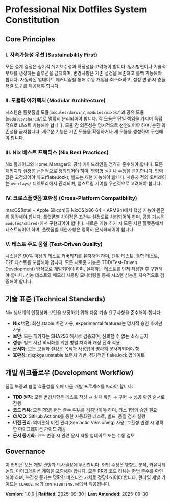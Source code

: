<!--
Sync Impact Report:
Version change: N/A → 1.0.0 (Initial constitution creation)
Added sections: All core principles and governance
Templates requiring updates:
✅ Updated: plan-template.md (constitution check references updated)
✅ Updated: spec-template.md (compatibility maintained)
✅ Updated: tasks-template.md (TDD alignment maintained)
Follow-up TODOs: None
-->

# Professional Nix Dotfiles System Constitution

## Core Principles

### I. 지속가능성 우선 (Sustainability First)

모든 설계 결정은 장기적 유지보수성과 확장성을 고려해야 합니다. 임시방편이나 기술적 부채를 생성하는 솔루션을 금지하며, 변경사항은 기존 설정을 보존하고 롤백 가능해야 합니다. 자동화된 업데이트 메커니즘을 통해 수동 개입을 최소화하고, 설정 변경 시 충돌 해결 도구를 제공해야 합니다.

### II. 모듈화 아키텍처 (Modular Architecture)

시스템은 플랫폼별 모듈(`modules/darwin/`, `modules/nixos/`)과 공유 모듈(`modules/shared/`)로 명확히 분리되어야 합니다. 각 모듈은 단일 책임을 가지며 독립적으로 테스트 가능해야 합니다. 모듈 간 의존성은 명시적으로 선언되어야 하며, 순환 의존성을 금지합니다. 새로운 기능은 기존 모듈을 확장하거나 새 모듈을 생성하여 구현해야 합니다.

### III. Nix 베스트 프랙티스 (Nix Best Practices)

Nix 플레이크와 Home Manager의 공식 가이드라인을 엄격히 준수해야 합니다. 모든 패키지와 설정은 선언적으로 정의되어야 하며, 명령형 설치나 수정을 금지합니다. 입력값은 고정되어야 하고(flake.lock), 빌드는 재현 가능해야 합니다. 사용자 정의 오버레이는 `overlays/` 디렉토리에서 관리되며, 업스트림 기여를 우선적으로 고려해야 합니다.

### IV. 크로스플랫폼 호환성 (Cross-Platform Compatibility)

macOS(Intel + Apple Silicon)와 NixOS(x86_64 + ARM64)에서 핵심 기능이 완전히 동작해야 합니다. 플랫폼별 차이점은 조건부 설정으로 처리되어야 하며, 공통 기능은 `modules/shared/`에서 구현되어야 합니다. 새로운 기능 추가 시 모든 지원 플랫폼에서 테스트되어야 하며, 플랫폼별 제한사항은 명확히 문서화되어야 합니다.

### V. 테스트 주도 품질 (Test-Driven Quality)

시스템은 90% 이상의 테스트 커버리지를 유지해야 하며, 단위 테스트, 통합 테스트, E2E 테스트를 포함해야 합니다. 모든 새로운 기능은 TDD(Test-Driven Development) 방식으로 개발되어야 하며, 실패하는 테스트를 먼저 작성한 후 구현해야 합니다. 성능 테스트와 메모리 사용량 모니터링을 통해 시스템 성능을 지속적으로 검증해야 합니다.

## 기술 표준 (Technical Standards)

Nix 생태계의 안정성과 보안을 보장하기 위해 다음 기술 요구사항을 준수해야 합니다:

- **Nix 버전**: 최신 stable 버전 사용, experimental features는 명시적 승인 후에만 사용
- **보안**: 모든 패키지는 SHA256 해시로 검증되며, 신뢰할 수 없는 소스 금지
- **성능**: 빌드 시간 최적화를 위한 병렬 처리와 캐싱 전략 적용
- **문서화**: 모든 모듈과 설정은 목적과 사용법이 명확히 문서화되어야 함
- **호환성**: nixpkgs unstable 브랜치 기반, 정기적인 flake.lock 업데이트

## 개발 워크플로우 (Development Workflow)

품질 보증과 협업 효율성을 위해 다음 개발 프로세스를 따라야 합니다:

- **TDD 원칙**: 모든 변경사항은 테스트 작성 → 실패 확인 → 구현 → 성공 확인 순서로 진행
- **코드 리뷰**: 모든 PR은 헌법 준수 여부를 검증받아야 하며, 최소 1명의 승인 필요
- **CI/CD**: GitHub Actions를 통한 자동화된 테스트, 빌드, 품질 검사 실행
- **버전 관리**: 의미론적 버전 관리(Semantic Versioning) 사용, 호환성 변경 시 명확한 마이그레이션 가이드 제공
- **문서 동기화**: 코드 변경 시 관련 문서 자동 업데이트 또는 수동 검토

## Governance

이 헌법은 모든 개발 관행과 의사결정에 우선합니다. 헌법 수정은 영향도 분석, 커뮤니티 논의, 마이그레이션 계획을 포함해야 합니다. 모든 PR과 코드 리뷰는 헌법 준수를 확인해야 하며, 복잡성 증가는 명확한 비즈니스 가치로 정당화되어야 합니다. 런타임 개발 가이드는 `CLAUDE.md`와 `CONTRIBUTING.md`에서 제공됩니다.

**Version**: 1.0.0 | **Ratified**: 2025-09-30 | **Last Amended**: 2025-09-30
